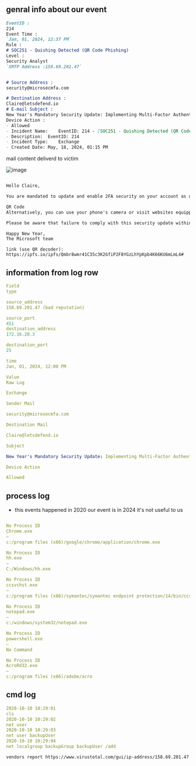 ## genral info about our event
```md
EventID :
214
Event Time :
`Jan, 01, 2024, 12:37 PM`
Rule :
# SOC251 - Quishing Detected (QR Code Phishing)
Level :
Security Analyst
`SMTP Address :158.69.201.47`


# Source Address :
security@microsecmfa.com 

# Destination Address :
Claire@letsdefend.io
# E-mail Subject :
New Year's Mandatory Security Update: Implementing Multi-Factor Authentication (MFA)
Device Action :
- Allowed
- Incident Name:	EventID: 214 - [SOC251 - Quishing Detected (QR Code Phishing)]
- Description:	EventID: 214
- Incident Type:	Exchange
- Created Date:	May, 18, 2024, 01:15 PM

```
mail content deliverd to victim

![image](https://github.com/seiffawal/Let-s-defend_events/assets/83987697/90af576c-0765-4bbc-85da-0957ba7a47e1)

```txt

Hello Claire,

You are mandated to update and enable 2FA security on your account as of 02/01/2024 to mitigate theft and help protect your account. Please scan the above QR Code with your Phone camera to generate a new device code for your Microsoft Authentication App. Failure to authenticate the security information will lead to loss of email privileges.

QR Code
Alternatively, you can use your phone's camera or visit websites equipped to scan QR codes.

Please be aware that failure to comply with this security update within the specified timeframe may lead to your account being blocked.

Happy New Year,
The Microsoft team

```
`link (use QR decoder): https://ipfs.io/ipfs/Qmbr8wmr41C35c3K2GfiP2F8YGzLhYpKpb4K66KU6mLmL4#`
## information from log row
```yaml
Field
type

source_address
158.69.201.47 (bad reputation)

source_port
451
destination_address
172.16.20.3

destination_port
25

time
Jan, 01, 2024, 12:00 PM

Value
Raw Log

Exchange

Sender Mail

security@microsecmfa.com

Destination Mail

Claire@letsdefend.io

Subject

New Year's Mandatory Security Update: Implementing Multi-Factor Authentication (MFA)

Device Action

Allowed
```

## process log
- this events happened in 2020 our event is in 2024 it's not useful to us
```yml

No Process ID
Chrome.exe
—
c:/program files (x86)/google/chrome/application/chrome.exe

No Process ID
hh.exe
—
C:/Windows/hh.exe

No Process ID
ccsvchst.exe
—
c:/program files (x86)/symantec/symantec endpoint protection/14/bin/ccsvchst.exe

No Process ID
notepad.exe
—
c:/windows/system32/notepad.exe

No Process ID
powershell.exe
—
No Command

No Process ID
AcroRd32.exe
—
c:/program files (x86)/adobe/acro
```
## cmd log
```yaml
2020-10-10 10:29:01
cls
2020-10-10 10:29:02
net user
2020-10-10 10:29:03
net user backupUser
2020-10-10 10:29:04
net localgroup backupGroup backupUser /add
```
```vendors report https://www.virustotal.com/gui/ip-address/158.69.201.47 ```
